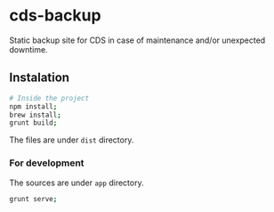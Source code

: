 # cds-backup
Static backup site for CDS in case of maintenance and/or unexpected downtime.

## Instalation
```bash
# Inside the project
npm install;
brew install;
grunt build;
```
The files are under `dist` directory.

### For development

The sources are under `app` directory.

```bash
grunt serve;
```
